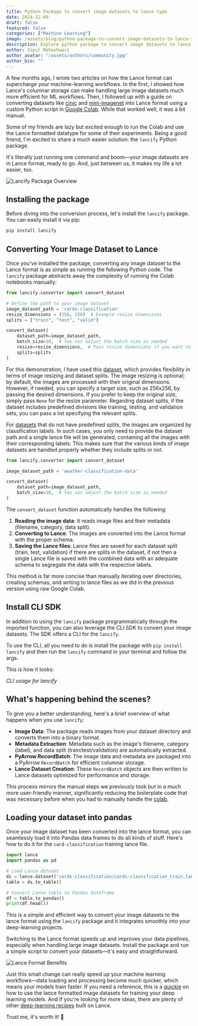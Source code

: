 ```yaml
---
title: Python Package to convert image datasets to lance type
date: 2024-12-09
draft: false
featured: false
categories: ["Machine Learning"]
image: /assets/blog/python-package-to-convert-image-datasets-to-lance-type/python-package-to-convert-image-datasets-to-lance-type.png
description: Explore python package to convert image datasets to lance type with practical insights and expert guidance from the LanceDB team.
author: Vipul Maheshwari
author_avatar: "/assets/authors/community.jpg"
author_bio: ""
---
```


A few months ago, I wrote two articles on how the Lance format can supercharge your machine-learning workflows. In the first, I showed how Lance's columnar storage can make handling large image datasets much more efficient for ML workflows. Then, I followed up with a guide on converting datasets like [cinic](https://www.kaggle.com/datasets/vipulmaheshwarii/cinic-10-lance-dataset) and [mini-imagenet](https://www.kaggle.com/datasets/vipulmaheshwarii/mini-imagenet-lance-dataset) into Lance format using a custom Python script in [Google Colab](https://colab.research.google.com/drive/12RjdHmp6m9_Lx7YMRiat4_fYWZ2g63gx?usp=sharing). While that worked well, it was a bit manual.

Some of my friends are lazy but excited enough to run the Colab and use the Lance formatted datatype for some of their experiments. Being a good friend, I'm excited to share a much easier solution: the `lancify` Python package. 

It's literally just running one command and boom—your image datasets are in Lance format, ready to go. And, just between us, it makes my life a lot easier, too.

![Lancify Package Overview](/assets/blog/python-package-to-convert-image-datasets-to-lance-type/image-6.png)

## Installing the package

Before diving into the conversion process, let's install the `lancify` package. You can easily install it via pip:

```bash
pip install lancify
```

## Converting Your Image Dataset to Lance

Once you've installed the package, converting any image dataset to the Lance format is as simple as running the following Python code. The `lancify` package abstracts away the complexity of running the Colab notebooks manually:

```python
from lancify.converter import convert_dataset

# Define the path to your image dataset
image_dataset_path = 'cards-classification'
resize_dimensions = (256, 256)  # Example resize dimensions
splits = ["train", "test", "valid"]

convert_dataset(
    dataset_path=image_dataset_path,
    batch_size=10,  # You can adjust the batch size as needed
    resize=resize_dimensions,  # Pass resize dimensions if you want to resize images
    splits=splits
)
```

For this demonstration, I have used this [dataset](https://www.kaggle.com/datasets/gpiosenka/cards-image-datasetclassification), which provides flexibility in terms of image resizing and dataset splits. The image resizing is optional; by default, the images are processed with their original dimensions. However, if needed, you can specify a target size, such as 256x256, by passing the desired dimensions. If you prefer to keep the original size, simply pass `None` for the resize parameter. Regarding dataset splits, if the dataset includes predefined divisions like training, testing, and validation sets, you can pass a list specifying the relevant splits.

For [datasets](https://www.kaggle.com/datasets/jehanbhathena/weather-dataset) that do not have predefined splits, the images are organized by classification labels. In such cases, you only need to provide the dataset path and a single lance file will be generated, containing all the images with their corresponding labels. This makes sure that the various kinds of image datasets are handled properly whether they include splits or not.

```python
from lancify.converter import convert_dataset

image_dataset_path = 'weather-classification-data'

convert_dataset(
    dataset_path=image_dataset_path,
    batch_size=10,  # You can adjust the batch size as needed
)
```

The `convert_dataset` function automatically handles the following:

1. **Reading the image data**: It reads image files and their metadata (filename, category, data split).
2. **Converting to Lance**: The images are converted into the Lance format with the proper schema.
3. **Saving the Lance files**: Lance files are saved for each dataset split (train, test, validation) if there are splits in the dataset, if not then a single Lance file is saved with the combined data with an adequate schema to segregate the data with the respective labels.

This method is far more concise than manually iterating over directories, creating schemas, and writing to lance files as we did in the previous version using raw Google Colab.

## Install CLI SDK

In addition to using the `lancify` package programmatically through the imported function, you can also leverage the CLI SDK to convert your image datasets. The SDK offers a CLI for the `lancify`.

To use the CLI, all you need to do is install the package with `pip install lancify` and then run the `lancify` command in your terminal and follow the args.

This is how it looks:

*CLI usage for lancify*

## What's happening behind the scenes?

To give you a better understanding, here's a brief overview of what happens when you use `lancify`:

- **Image Data**: The package reads images from your dataset directory and converts them into a binary format.
- **Metadata Extraction**: Metadata such as the image's filename, category (label), and data split (train/test/validation) are automatically extracted.
- **PyArrow RecordBatch**: The image data and metadata are packaged into a PyArrow `RecordBatch` for efficient columnar storage.
- **Lance Dataset Creation**: These `RecordBatch` objects are then written to Lance datasets optimized for performance and storage.

This process mirrors the manual steps we previously took but in a much more user-friendly manner, significantly reducing the boilerplate code that was necessary before when you had to manually handle the [colab](https://colab.research.google.com/drive/12RjdHmp6m9_Lx7YMRiat4_fYWZ2g63gx?usp=sharing#scrollTo=93qlCg6TpcW-).

## Loading your dataset into pandas

Once your image dataset has been converted into the lance format, you can seamlessly load it into Pandas data frames to do all kinds of stuff. Here's how to do it for the `card-classification` training lance file.

```python
import lance
import pandas as pd

# Load Lance dataset
ds = lance.dataset('cards-classification/cards-classification_train.lance')
table = ds.to_table()

# Convert Lance table to Pandas dataframe
df = table.to_pandas()
print(df.head())
```

This is a simple and efficient way to convert your image datasets to the lance format using the `lancify` package and it integrates smoothly into your deep-learning projects.

Switching to the Lance format speeds up and improves your data pipelines, especially when handling large image datasets. Install the package and run a simple script to convert your datasets—it's easy and straightforward.

![Lance Format Benefits](/assets/blog/python-package-to-convert-image-datasets-to-lance-type/image-5.png)

Just this small change can really speed up your machine learning workflows—data loading and processing become much quicker, which means your models train faster. If you need a reference, this is a [quickie](https://vipul-maheshwari.github.io/2024/06/26/train-a-cnn-with-lancedataset) on how to use the lance formatted image datasets for training your deep learning models. And if you're looking for more ideas, there are plenty of other [deep-learning recipes](https://github.com/lancedb/lance-deeplearning-recipes) built on Lance. 

Trust me, it's worth it! 🤗
